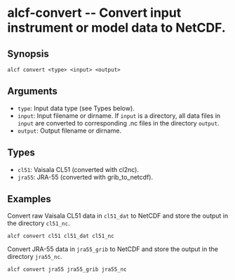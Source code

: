 
alcf-convert -- Convert input instrument or model data to NetCDF.
============

Synopsis
--------

    alcf convert <type> <input> <output>

Arguments
---------

- `type`: Input data type (see Types below).
- `input`: Input filename or dirname. If `input` is a directory, all data files in `input` are converted to corresponding .nc files in the directory `output`.
- `output`: Output filename or dirname.

Types
-----

- `cl51`: Vaisala CL51 (converted with cl2nc).
- `jra55`: JRA-55 (converted with grib_to_netcdf).

Examples
--------

Convert raw Vaisala CL51 data in `cl51_dat` to NetCDF and store the output in
the directory `cl51_nc`.

    alcf convert cl51 cl51_dat cl51_nc

Convert JRA-55 data in `jra55_grib` to NetCDF and store the output in the
directory `jra55_nc`.

    alcf convert jra55 jra55_grib jra55_nc
	